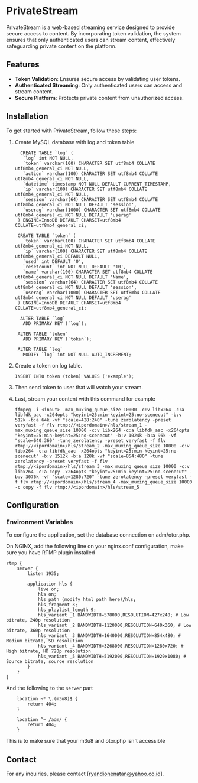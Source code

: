 # PrivateStream

PrivateStream is a web-based streaming service designed to provide secure access to content. By incorporating token validation, the system ensures that only authenticated users can stream content, effectively safeguarding private content on the platform.

## Features

- **Token Validation**: Ensures secure access by validating user tokens.
- **Authenticated Streaming**: Only authenticated users can access and stream content.
- **Secure Platform**: Protects private content from unauthorized access.

## Installation

To get started with PrivateStream, follow these steps:

1. Create MySQL database with log and token table
   ```
     CREATE TABLE `log` (
      `log` int NOT NULL,
      `token` varchar(100) CHARACTER SET utf8mb4 COLLATE utf8mb4_general_ci NOT NULL,
      `action` varchar(100) CHARACTER SET utf8mb4 COLLATE utf8mb4_general_ci NOT NULL,
      `datetime` timestamp NOT NULL DEFAULT CURRENT_TIMESTAMP,
      `ip` varchar(100) CHARACTER SET utf8mb4 COLLATE utf8mb4_general_ci NOT NULL,
      `session` varchar(64) CHARACTER SET utf8mb4 COLLATE utf8mb4_general_ci NOT NULL DEFAULT 'session',
      `userag` varchar(1000) CHARACTER SET utf8mb4 COLLATE utf8mb4_general_ci NOT NULL DEFAULT 'userag'
    ) ENGINE=InnoDB DEFAULT CHARSET=utf8mb4 COLLATE=utf8mb4_general_ci;

    CREATE TABLE `token` (
      `token` varchar(100) CHARACTER SET utf8mb4 COLLATE utf8mb4_general_ci NOT NULL,
      `ip` varchar(100) CHARACTER SET utf8mb4 COLLATE utf8mb4_general_ci DEFAULT NULL,
      `used` int DEFAULT '0',
      `resetcount` int NOT NULL DEFAULT '10',
      `name` varchar(100) CHARACTER SET utf8mb4 COLLATE utf8mb4_general_ci NOT NULL DEFAULT 'Name',
      `session` varchar(64) CHARACTER SET utf8mb4 COLLATE utf8mb4_general_ci NOT NULL DEFAULT 'session',
      `userag` varchar(1000) CHARACTER SET utf8mb4 COLLATE utf8mb4_general_ci NOT NULL DEFAULT 'userag'
    ) ENGINE=InnoDB DEFAULT CHARSET=utf8mb4 COLLATE=utf8mb4_general_ci;

     ALTER TABLE `log`
      ADD PRIMARY KEY (`log`);
  
    ALTER TABLE `token`
      ADD PRIMARY KEY (`token`);
      
    ALTER TABLE `log`
      MODIFY `log` int NOT NULL AUTO_INCREMENT;
   ```

2. Create a token on log table.
   ```
   INSERT INTO token (token) VALUES ('example');
   ```

3. Then send token to user that will watch your stream.

4. Last, stream your content with this command for example
   ```
   ffmpeg -i <input> -max_muxing_queue_size 10000 -c:v libx264 -c:a libfdk_aac -x264opts "keyint=25:min-keyint=25:no-scenecut" -b:v 512k -b:a 64k -vf "scale=428:240" -tune zerolatency -preset veryfast -f flv rtmp://<ipordomain>/hls/stream_1 -max_muxing_queue_size 10000 -c:v libx264 -c:a libfdk_aac -x264opts "keyint=25:min-keyint=25:no-scenecut" -b:v 1024k -b:a 96k -vf "scale=640:360" -tune zerolatency -preset veryfast -f flv rtmp://<ipordomain>/hls/stream_2 -max_muxing_queue_size 10000 -c:v libx264 -c:a libfdk_aac -x264opts "keyint=25:min-keyint=25:no-scenecut" -b:v 1512k -b:a 128k -vf "scale=854:480" -tune zerolatency -preset veryfast -f flv rtmp://<ipordomain>/hls/stream_3 -max_muxing_queue_size 10000 -c:v libx264 -c:a copy -x264opts "keyint=25:min-keyint=25:no-scenecut" -b:v 3076k -vf "scale=1280:720" -tune zerolatency -preset veryfast -f flv rtmp://<ipordomain>/hls/stream_4 -max_muxing_queue_size 10000 -c copy -f flv rtmp://<ipordomain>/hls/stream_5
   ```

## Configuration

### Environment Variables

To configure the application, set the database connection on adm/otor.php.

On NGINX, add the following line on your nginx.conf configuration, make sure you have RTMP plugin installed

```
rtmp {
    server {
        listen 1935;

        application hls {
            live on;
            hls on;
            hls_path (modify html path here)/hls;
            hls_fragment 3;
            hls_playlist_length 9;
            hls_variant _1 BANDWIDTH=578000,RESOLUTION=427x240; # Low bitrate, 240p resolution
            hls_variant _2 BANDWIDTH=1120000,RESOLUTION=640x360; # Low bitrate, 360p resolution
            hls_variant _3 BANDWIDTH=1640000,RESOLUTION=854x480; # Medium bitrate, SD resolution
            hls_variant _4 BANDWIDTH=3268000,RESOLUTION=1280x720; # High bitrate, HD 720p resolution
            hls_variant _5 BANDWIDTH=5192000,RESOLUTION=1920x1080; # Source bitrate, source resolution	
        }
    }
}

```

And the following to the `server` part

```
    location ~* \.(m3u8)$ {
        return 404;
    }

    location ^~ /adm/ {
        return 404;
    }
```

This is to make sure that your m3u8 and otor.php isn't accessible

## Contact

For any inquiries, please contact [ryandionenatan@yahoo.co.id].
